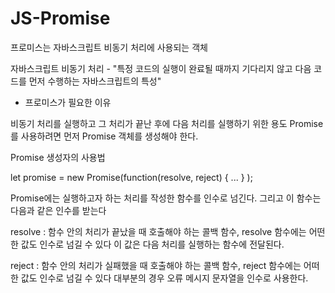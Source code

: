 # JS-Promise

프로미스는 자바스크립트 비동기 처리에 사용되는 객체

자바스크립트 비동기 처리 - "특정 코드의 실행이 완료될 때까지 기다리지 않고 다음 코드를 먼저 수행하는 자바스크립트의 특성"

+ 프로미스가 필요한 이유

비동기 처리를 실행하고 그 처리가 끝난 후에 다음 처리를 실행하기 위한 용도
Promise를 사용하려면 먼저 Promise 객체를 생성해야 한다. 

Promise 생성자의 사용법

let promise = new Promise(function(resolve, reject) { ... } );

Promise에는 실행하고자 하는 처리를 작성한 함수를 인수로 넘긴다. 그리고 이 함수는 다음과 같은 인수를 받는다

resolve : 함수 안의 처리가 끝났을 때 호출해야 하는 콜백 함수, resolve 함수에는 어떤한 값도 인수로 넘길 수 있다
          이 값은 다음 처리를 실행하는 함수에 전달된다.
          
reject : 함수 안의 처리가 실패했을 때 호출해야 하는 콜백 함수, reject 함수에는 어떠한 값도 인수로 넘길 수 있다
         대부분의 경우 오류 메시지 문자열을 인수로 사용한다.
